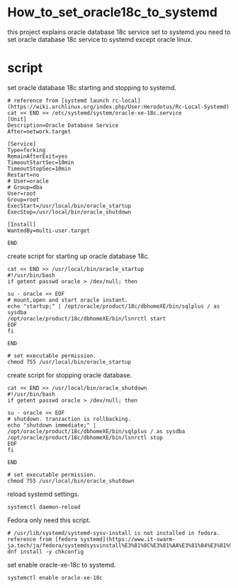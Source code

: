 # How_to_set_oracle18c_to_systemd

this project explains oracle database 18c service set to systemd.you need to set oracle database 18c service to systemd except oracle linux.
# script

set oracle database 18c starting and stopping to systemd.
```shell
# reference from [systemd launch rc-local](https://wiki.archlinux.org/index.php/User:Herodotus/Rc-Local-Systemd)
cat << END >> /etc/systemd/system/oracle-xe-18c.service
[Unit]
Description=Oracle Database Service
After=network.target

[Service]
Type=forking
RemainAfterExit=yes
TimeoutStartSec=10min
TimeoutStopSec=10min
Restart=no
# User=oracle
# Group=dba
User=root
Group=root
ExecStart=/usr/local/bin/oracle_startup
ExecStop=/usr/local/bin/oracle_shutdown

[Install]
WantedBy=multi-user.target

END
```

create script for starting up oracle database 18c.
```shell
cat << END >> /usr/local/bin/oracle_startup
#!/usr/bin/bash
if getent passwd oracle > /dev/null; then

su - oracle << EOF
# mount,open and start oracle instant.
echo "startup;" | /opt/oracle/product/18c/dbhomeXE/bin/sqlplus / as sysdba
/opt/oracle/product/18c/dbhomeXE/bin/lsnrctl start
EOF
fi

END

# set executable permission.
chmod 755 /usr/local/bin/oracle_startup
```

create script for stopping oracle database.
```shell
cat << END >> /usr/local/bin/oracle_shutdown
#!/usr/bin/bash
if getent passwd oracle > /dev/null; then

su - oracle << EOF
# shutdown. tranzaction is rollbacking.
echo "shutdown immediate;" | /opt/oracle/product/18c/dbhomeXE/bin/sqlplus / as sysdba
/opt/oracle/product/18c/dbhomeXE/bin/lsnrctl stop
EOF
fi

END

# set executable permission.
chmod 755 /usr/local/bin/oracle_shutdown
```

reload systemd settings.
```shell
systemctl daemon-reload
```

Fedora only need this script.
```shell
# /usr/lib/systemd/systemd-sysv-install is not installed in fedora. reference from [fedora systemd](https://www.it-swarm-ja.tech/ja/fedora/systemdsysvinstall%E3%81%8C%E3%81%AA%E3%81%84%E3%81%9F%E3%82%81%E3%80%81fedora%E3%81%AE%E8%B5%B7%E5%8B%95%E6%99%82%E3%81%ABgrafana%E3%82%92%E6%9C%89%E5%8A%B9%E3%81%AB%E3%81%A7%E3%81%8D%E3%81%BE%E3%81%9B%E3%82%93/962285807/)
dnf install -y chkconfig
```

set enable oracle-xe-18c to systemd.
```shell
systemctl enable oracle-xe-18c
```
